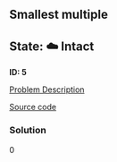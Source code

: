 ## Smallest multiple

## State: :cloud: **Intact**

**ID: 5**

[Problem Description](https://projecteuler.net/problem=5)

[Source code](main.cpp)

### Solution
0